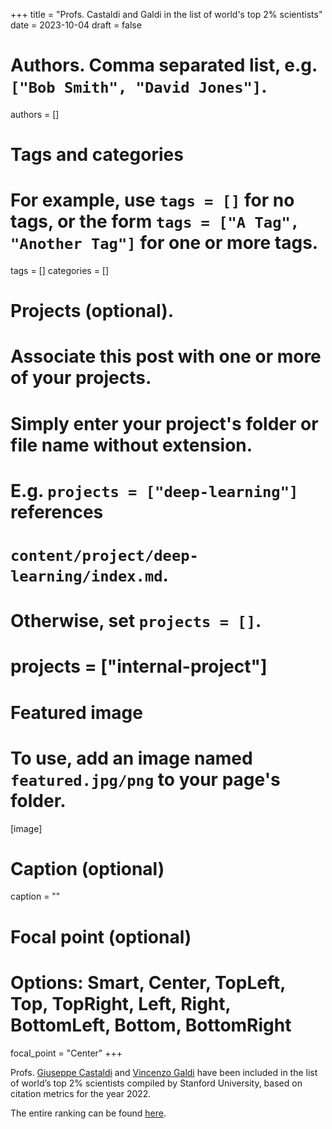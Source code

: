 +++
title = "Profs. Castaldi and Galdi in the list of world's top 2\% scientists"
date = 2023-10-04
draft = false

# Authors. Comma separated list, e.g. `["Bob Smith", "David Jones"]`.
authors = []

# Tags and categories
# For example, use `tags = []` for no tags, or the form `tags = ["A Tag", "Another Tag"]` for one or more tags.
tags = []
categories = []

# Projects (optional).
#   Associate this post with one or more of your projects.
#   Simply enter your project's folder or file name without extension.
#   E.g. `projects = ["deep-learning"]` references
#   `content/project/deep-learning/index.md`.
#   Otherwise, set `projects = []`.
# projects = ["internal-project"]

# Featured image
# To use, add an image named `featured.jpg/png` to your page's folder.
[image]
  # Caption (optional)
  caption = ""

  # Focal point (optional)
  # Options: Smart, Center, TopLeft, Top, TopRight, Left, Right, BottomLeft, Bottom, BottomRight
  focal_point = "Center"
+++

Profs. [Giuseppe Castaldi](/author/giuseppe-castaldi) and [Vincenzo Galdi](/author/vincenzo-galdi) have been included in the list of world’s top 2\% scientists compiled by Stanford University, based on citation metrics for the year 2022.

The entire ranking can be found [here](https://elsevier.digitalcommonsdata.com/datasets/btchxktzyw).

